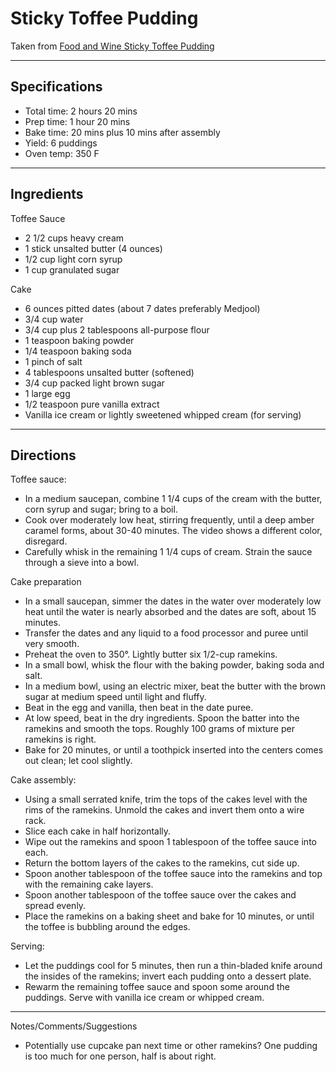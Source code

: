 # Sticky Toffee Pudding

Taken from
[Food and Wine Sticky Toffee Pudding](https://www.foodandwine.com/recipes/sticky-toffee-pudding)

---
## Specifications
- Total time: 2 hours 20 mins
- Prep time: 1 hour 20 mins
- Bake time: 20 mins plus 10 mins after assembly
- Yield: 6 puddings
- Oven temp: 350 F


---
## Ingredients

Toffee Sauce
- 2 1/2 cups heavy cream
- 1 stick unsalted butter (4 ounces)
- 1/2 cup light corn syrup
- 1 cup granulated sugar

Cake
- 6 ounces pitted dates (about 7 dates preferably Medjool)
- 3/4 cup water
- 3/4 cup plus 2 tablespoons all-purpose flour
- 1 teaspoon baking powder
- 1/4 teaspoon baking soda
- 1 pinch of salt
- 4 tablespoons unsalted butter (softened)
- 3/4 cup packed light brown sugar
- 1 large egg
- 1/2 teaspoon pure vanilla extract
- Vanilla ice cream or lightly sweetened whipped cream (for serving)


---
## Directions

Toffee sauce:
- In a medium saucepan, combine 1 1/4 cups of the cream with the butter, corn syrup and sugar; bring to a boil. 
- Cook over moderately low heat, stirring frequently, until a deep amber caramel forms, about 30-40 minutes. The video shows a different color, disregard.
- Carefully whisk in the remaining 1 1/4 cups of cream. Strain the sauce through a sieve into a bowl.


Cake preparation
- In a small saucepan, simmer the dates in the water over moderately low heat until the water is nearly absorbed and the dates are soft, about 15 minutes. 
- Transfer the dates and any liquid to a food processor and puree until very smooth.
- Preheat the oven to 350°. Lightly butter six 1/2-cup ramekins. 
- In a small bowl, whisk the flour with the baking powder, baking soda and salt. 
- In a medium bowl, using an electric mixer, beat the butter with the brown sugar at medium speed until light and fluffy. 
- Beat in the egg and vanilla, then beat in the date puree. 
- At low speed, beat in the dry ingredients. Spoon the batter into the ramekins and smooth the tops. Roughly 100 grams of mixture per ramekins is right.
- Bake for 20 minutes, or until a toothpick inserted into the centers comes out clean; let cool slightly.


Cake assembly:
- Using a small serrated knife, trim the tops of the cakes level with the rims of the ramekins. Unmold the cakes and invert them onto a wire rack. 
- Slice each cake in half horizontally. 
- Wipe out the ramekins and spoon 1 tablespoon of the toffee sauce into each. 
- Return the bottom layers of the cakes to the ramekins, cut side up. 
- Spoon another tablespoon of the toffee sauce into the ramekins and top with the remaining cake layers. 
- Spoon another tablespoon of the toffee sauce over the cakes and spread evenly. 
- Place the ramekins on a baking sheet and bake for 10 minutes, or until the toffee is bubbling around the edges.


Serving:
- Let the puddings cool for 5 minutes, then run a thin-bladed knife around the insides of the ramekins; invert each pudding onto a dessert plate. 
- Rewarm the remaining toffee sauce and spoon some around the puddings. Serve with vanilla ice cream or whipped cream.


---
Notes/Comments/Suggestions
- Potentially use cupcake pan next time or other ramekins? One pudding is too much for one person, half is about right. 
